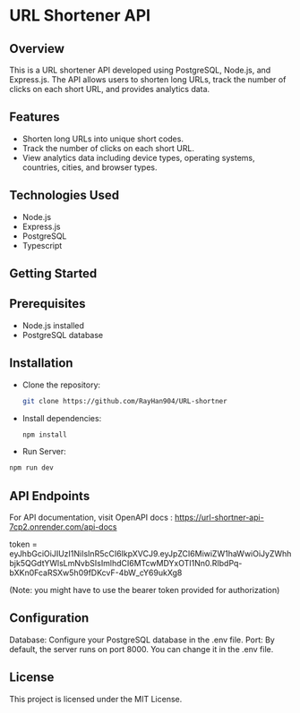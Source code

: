 # URL Shortener API

## Overview

This is a URL shortener API developed using PostgreSQL, Node.js, and Express.js. The API allows users to shorten long URLs, track the number of clicks on each short URL, and provides analytics data.

## Features

- Shorten long URLs into unique short codes.
- Track the number of clicks on each short URL.
- View analytics data including device types, operating systems, countries, cities, and browser types.

## Technologies Used

- Node.js
- Express.js
- PostgreSQL
- Typescript

## Getting Started

## Prerequisites

- Node.js installed
- PostgreSQL database

## Installation

- Clone the repository:

  ```bash
  git clone https://github.com/RayHan904/URL-shortner
  ```

- Install dependencies:

  ```bash
  npm install
  ```


- Run Server:

```bash
npm run dev
```

## API Endpoints

For API documentation, visit OpenAPI docs : https://url-shortner-api-7cp2.onrender.com/api-docs

token = eyJhbGciOiJIUzI1NiIsInR5cCI6IkpXVCJ9.eyJpZCI6MiwiZW1haWwiOiJyZWhhbjk5QGdtYWlsLmNvbSIsImlhdCI6MTcwMDYxOTI1Nn0.RIbdPq-bXKn0FcaRSXw5h09fDKcvF-4bW_cY69ukXg8

(Note: you might have to use the bearer token provided for authorization)

## Configuration

Database: Configure your PostgreSQL database in the .env file.
Port: By default, the server runs on port 8000. You can change it in the .env file.

## License

This project is licensed under the MIT License.
